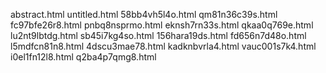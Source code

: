 abstract.html
untitled.html
58bb4vh5l4o.html
qm81n36c39s.html
fc97bfe26r8.html
pnbq8nsprmo.html
eknsh7rn33s.html
qkaa0q769e.html
lu2nt9lbtdg.html
sb45i7kg4so.html
156hara19ds.html
fd656n7d48o.html
l5mdfcn81n8.html
4dscu3mae78.html
kadknbvrla4.html
vauc001s7k4.html
i0el1fn12l8.html
q2ba4p7qmg8.html